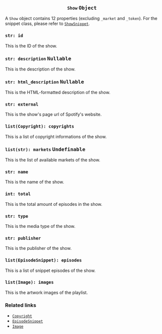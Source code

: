 <h3 align="center"><code>Show</code> <kbd>Object</kbd></h3>

A `Show` object contains 12 properties (excluding `_market` and `_token`). For the snippet class, please refer to [`ShowSnippet`](https://github.com/creuserr/crespot/tree/main/docs/snippet/show.md).

### `str: id`
This is the ID of the show.

### `str: description` <kbd>Nullable</kbd>
This is the description of the show.

### `str: html_description` <kbd>Nullable</kbd>
This is the HTML-formatted description of the show.

### `str: external`
This is the show's page url of Spotify's website.

### `list(Copyright): copyrights`
This is a list of copyright informations of the show.

### `list(str): markets` <kbd>Undefinable</kbd>
This is the list of available markets of the show.

### `str: name`
This is the name of the show.

### `int: total`
This is the total amount of episodes in the show.

### `str: type`
This is the media type of the show.

### `str: publisher`
This is the publisher of the show.

### `list(EpisodeSnippet): episodes`
This is a list of snippet episodes of the show.

### `list(Image): images`
This is the artwork images of the playlist.

### Related links

- [`Copyright`](https://github.com/creuserr/crespot/tree/main/docs/detail/copyright.md)
- [`EpisodeSnippet`](https://github.com/creuserr/crespot/tree/main/docs/snippet/episode.md)
- [`Image`](https://github.com/creuserr/crespot/tree/main/docs/detail/image.md)

<img src="https://komarev.com/ghpvc/?username=creuserr" alt="" width="0"></img>
